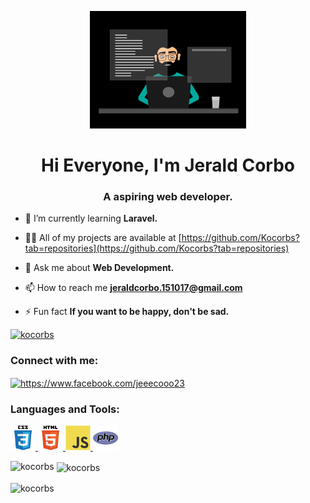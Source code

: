 <p align="center">
  <img width="250" radius="25%" src="profilepic.gif" />
</p>
<h1 align="center">Hi Everyone, I'm Jerald Corbo</h1>
<h3 align="center">A aspiring web developer.</h3>

- 🌱 I’m currently learning **Laravel.**

- 👨‍💻 All of my projects are available at [https://github.com/Kocorbs?tab=repositories](https://github.com/Kocorbs?tab=repositories)

- 💬 Ask me about **Web Development.**

- 📫 How to reach me **jeraldcorbo.151017@gmail.com**

- ⚡ Fun fact **If you want to be happy, don't be sad.**

<p align="left"> <a href="https://github.com/ryo-ma/github-profile-trophy"><img src="https://github-profile-trophy.vercel.app/?username=kocorbs" alt="kocorbs" /></a> </p>

<h3 align="left">Connect with me:</h3>
<p align="left">
<a href="https://fb.com/https://www.facebook.com/jeeecooo23" target="blank"><img align="center" src="https://raw.githubusercontent.com/rahuldkjain/github-profile-readme-generator/master/src/images/icons/Social/facebook.svg" alt="https://www.facebook.com/jeeecooo23" height="30" width="40" /></a>
</p>

<h3 align="left">Languages and Tools:</h3>
<p align="left"> <a href="https://www.w3schools.com/css/" target="_blank" rel="noreferrer"> <img src="https://raw.githubusercontent.com/devicons/devicon/master/icons/css3/css3-original-wordmark.svg" alt="css3" width="40" height="40"/> </a> <a href="https://www.w3.org/html/" target="_blank" rel="noreferrer"> <img src="https://raw.githubusercontent.com/devicons/devicon/master/icons/html5/html5-original-wordmark.svg" alt="html5" width="40" height="40"/> </a> <a href="https://developer.mozilla.org/en-US/docs/Web/JavaScript" target="_blank" rel="noreferrer"> <img src="https://raw.githubusercontent.com/devicons/devicon/master/icons/javascript/javascript-original.svg" alt="javascript" width="40" height="40"/> </a> <a href="https://www.php.net" target="_blank" rel="noreferrer"> <img src="https://raw.githubusercontent.com/devicons/devicon/master/icons/php/php-original.svg" alt="php" width="40" height="40"/> </a> </p>

<p><img align="left" src="https://github-readme-stats.vercel.app/api/top-langs?username=kocorbs&show_icons=true&locale=en&layout=compact" alt="kocorbs" /></p>

<p>&nbsp;<img align="center" src="https://github-readme-stats.vercel.app/api?username=kocorbs&show_icons=true&locale=en" alt="kocorbs" /></p>

<p><img align="center" src="https://github-readme-streak-stats.herokuapp.com/?user=kocorbs&" alt="kocorbs" /></p>
